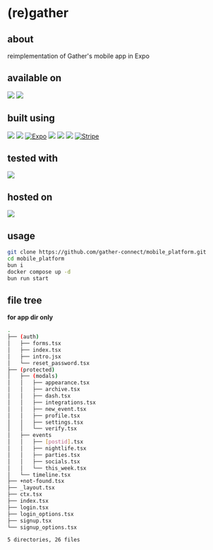 # (re)gather

[//]: # (TODO: document all of this code prior to completion)

## about

reimplementation of Gather's mobile app in Expo

## available on
<p id="badges" align="start">
  <a href="https://www.android.com/"><img src="https://img.shields.io/badge/Android-3DDC84?style=for-the-badge&logo=android&logoColor=white" /></a>
  <a href="https://www.apple.com/ios/ios-17/"><img src="https://img.shields.io/badge/iOS-000000?style=for-the-badge&logo=ios&logoColor=white" /></a>
</>

## built using
<p id="badges" align="start">
  <a href="https://bun.sh/"><img src="https://img.shields.io/badge/Bun-%23000000.svg?style=for-the-badge&logo=bun&logoColor=white" /></a>
  <a href="https://www.typescriptlang.org/"><img src="https://img.shields.io/badge/typescript-%23007ACC.svg?style=for-the-badge&logo=typescript&logoColor=white" /></a>
  <a href="https://expo.dev/"><img src="https://img.shields.io/badge/Expo-1B1F23?style=for-the-badge&logo=expo&logoColor=white" alt="Expo" /></a>
  <a href="https://tailwindcss.com/"><img src="https://img.shields.io/badge/tailwindcss-%2338B2AC.svg?style=for-the-badge&logo=tailwind-css&logoColor=white" /></a>
  <a href="https://www.sqlite.org/"><img src="https://img.shields.io/badge/sqlite-%2307405e.svg?style=for-the-badge&logo=sqlite&logoColor=white" /></a>
  <a href="https://cloud.google.com/"><img src="https://img.shields.io/badge/GoogleCloud-%234285F4.svg?style=for-the-badge&logo=google-cloud&logoColor=white"></a>
  <a href="https://stripe.com/"><img src="https://img.shields.io/badge/Stripe-626CD9?style=for-the-badge&logo=Stripe&logoColor=white" alt="Stripe" /></a>
</>

## tested with
<p id="badges" align="start">
  <a href="https://jestjs.io/"><img src="https://img.shields.io/badge/-jest-%23C21325?style=for-the-badge&logo=jest&logoColor=white" /></a>
</>

## hosted on
<p id="badges" align="start">
  <a href="https://www.docker.com/"><img src="https://img.shields.io/badge/docker-%230db7ed.svg?style=for-the-badge&logo=docker&logoColor=white" /></a>
</>

## usage

```bash
git clone https://github.com/gather-connect/mobile_platform.git
cd mobile_platform
bun i
docker compose up -d
bun run start
```

## file tree

**for app dir only**

```bash
.
├── (auth)
│   ├── forms.tsx
│   ├── index.tsx
│   ├── intro.jsx
│   └── reset_password.tsx
├── (protected)
│   ├── (modals)
│   │   ├── appearance.tsx
│   │   ├── archive.tsx
│   │   ├── dash.tsx
│   │   ├── integrations.tsx
│   │   ├── new_event.tsx
│   │   ├── profile.tsx
│   │   ├── settings.tsx
│   │   └── verify.tsx
│   ├── events
│   │   ├── [postid].tsx
│   │   ├── nightlife.tsx
│   │   ├── parties.tsx
│   │   ├── socials.tsx
│   │   └── this_week.tsx
│   └── timeline.tsx
├── +not-found.tsx
├── _layout.tsx
├── ctx.tsx
├── index.tsx
├── login.tsx
├── login_options.tsx
├── signup.tsx
└── signup_options.tsx

5 directories, 26 files
```
